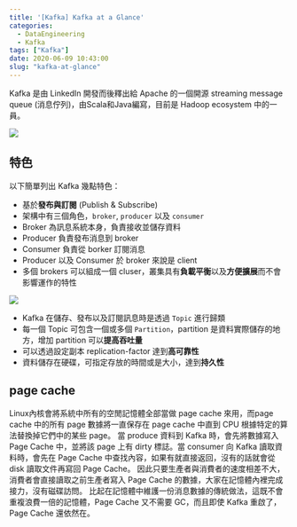 ```yaml
---
title: '[Kafka] Kafka at a Glance'
categories:
  - DataEngineering
  - Kafka
tags: ["Kafka"]
date: 2020-06-09 10:43:00
slug: "kafka-at-glance"
---
```


Kafka 是由 LinkedIn 開發而後釋出給 Apache 的一個開源 streaming message queue (消息佇列)，由Scala和Java編寫，目前是 Hadoop ecosystem 中的一員。
<!--more-->
![](https://imgur.com/03l9i3Y.png)

## 特色
以下簡單列出 Kafka 幾點特色：
- 基於**發布與訂閱** (Publish & Subscribe)
- 架構中有三個角色，`broker`, `producer` 以及 `consumer`
- Broker 為訊息系統本身，負責接收並儲存資料
- Producer 負責發布消息到 broker
- Consumer 負責從 borker 訂閱消息
- Producer 以及 Consumer 於 broker 來說是 client 
- 多個 brokers 可以組成一個 cluser，叢集具有**負載平衡**以及**方便擴展**而不會影響運作的特性  
  

![](https://imgur.com/j6HnRWD.jpg)
  

- Kafka 在儲存、發布以及訂閱訊息時是透過 `Topic` 進行歸類
- 每一個 Topic 可包含一個或多個 `Partition`，partition 是資料實際儲存的地方，增加 partition 可以**提高吞吐量**
- 可以透過設定副本 replication-factor 達到**高可靠性**
- 資料儲存在硬碟，可指定存放的時間或是大小，達到**持久性**

## page cache
Linux內核會將系統中所有的空閒記憶體全部當做 page cache 來用，而page cache 中的所有 page 數據將一直保存在 page cache 中直到 CPU 根據特定的算法替換掉它們中的某些 page。
當 produce 資料到 Kafka 時，會先將數據寫入 Page Cache 中，並將該 page 上有 dirty 標誌。當 consumer 向 Kafka 讀取資料時，會先在 Page Cache 中查找內容，如果有就直接返回，沒有的話就會從 disk 讀取文件再寫回 Page Cache。
因此只要生產者與消費者的速度相差不大，消費者會直接讀取之前生產者寫入 Page Cache 的數據，大家在記憶體內裡完成接力，沒有磁碟訪問。
比起在記憶體中維護一份消息數據的傳統做法，這既不會重複浪費一倍的記憶體，Page Cache 又不需要 GC，而且即使 Kafka 重啟了，Page Cache 還依然在。